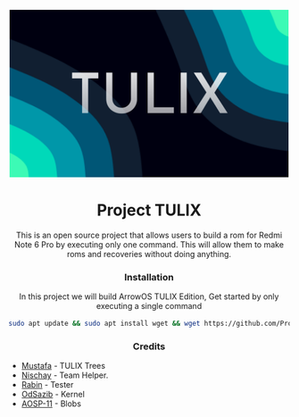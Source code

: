 <p align="center">
  <img width="500" src="TULIX.png" alt="TULIX">
</p>

<h1 align="center">Project TULIX</h1>

<p align="center">This is an open source project that allows users to build a rom for Redmi Note 6 Pro by executing only one command. This will allow them to make roms and recoveries without doing anything.</p>

<h3 align="center">Installation</h3>

<p align="center">In this project we will build ArrowOS TULIX Edition, Get started by only executing a single command</p>

```bash
sudo apt update && sudo apt install wget && wget https://github.com/Project-TULIX/ArrowOS/Arrow.sh && bash Arrow.sh
```

<h3 align="center">Credits</h3>

- <a href="https://github.com/Muti605">Mustafa</a> - TULIX Trees
- <a href="https://github.com/IceBreaker2451">Nischay</a> - Team Helper.
- <a href="https://github.com/rabin-tech">Rabin</a> - Tester
- <a href="https://github.com/OdSazib">OdSazib</a> - Kernel
- <a href="https://github.com/AOSP-11">AOSP-11</a> - Blobs

